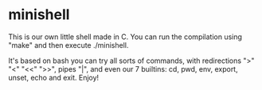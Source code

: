 # minishell

This is our own little shell made in C. You can run the compilation using "make" and then execute ./minishell.

It's based on bash you can try all sorts of commands, with redirections ">" "<" "<<" ">>", pipes "|", and even our 7 builtins: cd, pwd, env, export, unset, echo and exit.
Enjoy!
